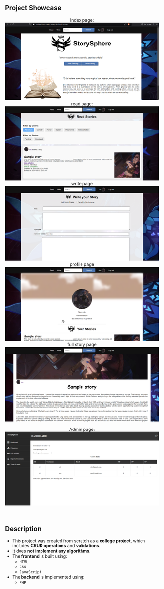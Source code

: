 ## Project Showcase

<div align="center">
Index page:
<img src="githubImages/index.png"  />
read page:
<img src="githubImages/read.png"  />
write page
<img src="githubImages/write1.png"  />
profile page
<img src="githubImages/profile1.png"  />
full story page
<img src="githubImages/fullStory1.png"  />

Admin page:
<img src="githubImages/adminDashboard.png"  />
</div><br>

## Description

- This project was created from scratch as a **college project**, which includes **CRUD operations** and **validations**.
- It does **not implement any algorithms**.
- The **frontend** is built using:
  - `HTML`
  - `CSS`
  - `JavaScript`
- The **backend** is implemented using:
  - `PHP`
